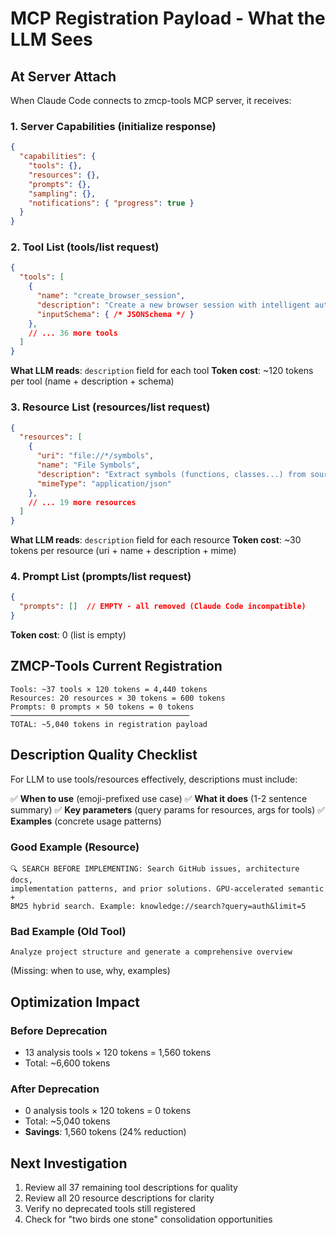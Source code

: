 # MCP Registration Payload - What the LLM Sees

## At Server Attach

When Claude Code connects to zmcp-tools MCP server, it receives:

### 1. Server Capabilities (initialize response)
```json
{
  "capabilities": {
    "tools": {},
    "resources": {},
    "prompts": {},
    "sampling": {},
    "notifications": { "progress": true }
  }
}
```

### 2. Tool List (tools/list request)
```json
{
  "tools": [
    {
      "name": "create_browser_session",
      "description": "Create a new browser session with intelligent auto-close...",
      "inputSchema": { /* JSONSchema */ }
    },
    // ... 36 more tools
  ]
}
```

**What LLM reads**: `description` field for each tool
**Token cost**: ~120 tokens per tool (name + description + schema)

### 3. Resource List (resources/list request)
```json
{
  "resources": [
    {
      "uri": "file://*/symbols",
      "name": "File Symbols",
      "description": "Extract symbols (functions, classes...) from source file",
      "mimeType": "application/json"
    },
    // ... 19 more resources
  ]
}
```

**What LLM reads**: `description` field for each resource
**Token cost**: ~30 tokens per resource (uri + name + description + mime)

### 4. Prompt List (prompts/list request)
```json
{
  "prompts": []  // EMPTY - all removed (Claude Code incompatible)
}
```

**Token cost**: 0 (list is empty)

## ZMCP-Tools Current Registration

```
Tools: ~37 tools × 120 tokens = 4,440 tokens
Resources: 20 resources × 30 tokens = 600 tokens
Prompts: 0 prompts × 50 tokens = 0 tokens
────────────────────────────────────────
TOTAL: ~5,040 tokens in registration payload
```

## Description Quality Checklist

For LLM to use tools/resources effectively, descriptions must include:

✅ **When to use** (emoji-prefixed use case)
✅ **What it does** (1-2 sentence summary)
✅ **Key parameters** (query params for resources, args for tools)
✅ **Examples** (concrete usage patterns)

### Good Example (Resource)
```
🔍 SEARCH BEFORE IMPLEMENTING: Search GitHub issues, architecture docs, 
implementation patterns, and prior solutions. GPU-accelerated semantic + 
BM25 hybrid search. Example: knowledge://search?query=auth&limit=5
```

### Bad Example (Old Tool)
```
Analyze project structure and generate a comprehensive overview
```
(Missing: when to use, why, examples)

## Optimization Impact

### Before Deprecation
- 13 analysis tools × 120 tokens = 1,560 tokens
- Total: ~6,600 tokens

### After Deprecation
- 0 analysis tools × 120 tokens = 0 tokens
- Total: ~5,040 tokens
- **Savings**: 1,560 tokens (24% reduction)

## Next Investigation

1. Review all 37 remaining tool descriptions for quality
2. Review all 20 resource descriptions for clarity
3. Verify no deprecated tools still registered
4. Check for "two birds one stone" consolidation opportunities

